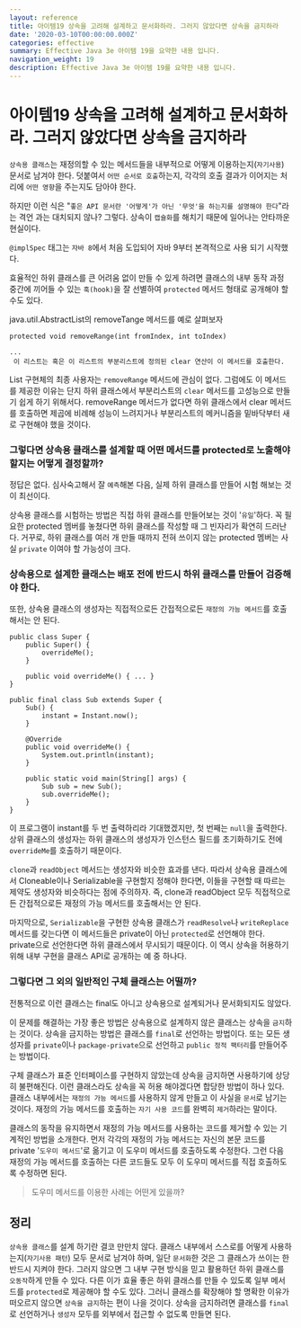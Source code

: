 ```yaml
---
layout: reference
title: 아이템19 상속을 고려해 설계하고 문서화하라. 그러지 않았다면 상속을 금지하라
date: '2020-03-10T00:00:00.000Z'
categories: effective
summary: Effective Java 3e 아이템 19을 요약한 내용 입니다.
navigation_weight: 19
description: Effective Java 3e 아이템 19를 요약한 내용 입니다.
---
```


# 아이템19 상속을 고려해 설계하고 문서화하라. 그러지 않았다면 상속을 금지하라

`상속용 클래스`는 재정의할 수 있는 메서드들을 내부적으로 어떻게 이용하는지\(`자기사용`\) 문서로 남겨야 한다. 덧붙여서 `어떤 순서로 호출`하는지, 각각의 호출 결과가 이어지는 처리에 `어떤 영향`을 주는지도 담아야 한다.

하지만 이런 식은 "`좋은 API 문서란 '어떻게'가 아닌 '무엇'을 하는지를 설명해야 한다`"라는 격언 과는 대치되지 않나? 그렇다. 상속이 `캡슐화`를 해치기 때문에 일어나는 안타까운 현실이다.

`@implSpec` 태그는 `자바 8`에서 처음 도입되어 자바 9부터 본격적으로 사용 되기 시작했다.

효율적인 하위 클래스를 큰 어려움 없이 만들 수 있게 하려면 클래스의 내부 동작 과정 중간에 끼어들 수 있는 `훅(hook)`을 잘 선별하여 `protected` 메서드 형태로 공개해야 할 수도 있다.

java.util.AbstractList의 removeTange 메서드를 예로 살펴보자

```text
protected void removeRange(int fromIndex, int toIndex)

...
 이 리스트는 혹은 이 리스트의 부분리스트에 정의된 clear 연산이 이 메서드를 호출한다. 
```

List 구현체의 최종 사용자는 `removeRange` 메서드에 관심이 없다. 그럼에도 이 메서드를 제공한 이유는 단지 하위 클래스에서 부분리스트의 `clear` 메서드를 고성능으로 만들기 쉽게 하기 위해서다. removeRange 메서드가 없다면 하위 클래스에서 clear 메서드를 호출하면 제곱에 비례해 성능이 느려지거나 부분리스트의 메커니즘을 밑바닥부터 새로 구현해야 했을 것이다.

### 그렇다면 상속용 클래스를 설계할 때 어떤 메서드를 protected로 노출해야 할지는 어떻게 결정할까?

정답은 없다. 심사숙고해서 잘 `예측`해본 다음, 실제 하위 클래스를 만들어 시험 해보는 것이 최선이다.

상속용 클래스를 시험하는 방법은 직접 하위 클래스를 만들어보는 것이 '`유일`'하다. 꼭 필요한 protected 멤버를 놓쳤다면 하위 클래스를 작성할 때 그 빈자리가 확연히 드러난다. 거꾸로, 하위 클래스를 여러 개 만들 때까지 전혀 쓰이지 않는 protected 멤버는 사실 `private` 이여야 할 가능성이 크다.

### 상속용으로 설계한 클래스는 배포 전에 반드시 하위 클래스를 만들어 검증해야 한다.

또한, 상속용 클래스의 생성자는 직접적으로든 간접적으로든 `재정의 가능 메서드`를 호출해서는 안 된다.

```text
public class Super {
    public Super() {
        overrideMe();
    }

    public void overrideMe() { ... }
}

public final class Sub extends Super {
    Sub() {
        instant = Instant.now();
    }

    @Override
    public void overrideMe() {
        System.out.println(instant);
    }

    public static void main(String[] args) {
        Sub sub = new Sub();
        sub.overrideMe();
    }
}
```

이 프로그램이 instant를 두 번 출력하리라 기대했겠지만, 첫 번째는 `null`을 출력한다. 상위 클래스의 생성자는 하위 클래스의 생성자가 인스턴스 필드를 초기화하기도 전에 `overrideMe`를 호출하기 때문이다.

`clone`과 `readObject` 메서드는 생성자와 비슷한 효과를 낸다. 따라서 상속용 클래스에서 Cloneable이나 Serializable을 구현할지 정해야 한다면, 이들을 구현할 때 따르는 제약도 생성자와 비슷하다는 점에 주의하자. 즉, clone과 readObject 모두 직접적으로든 간접적으로든 재정의 가능 메서드를 호출해서는 안 된다.

마지막으로, `Serializable`을 구현한 상속용 클래스가 `readResolve`나 `writeReplace` 메서드를 갖는다면 이 메서드들은 private이 아닌 `protected`로 선언해야 한다. private으로 선언한다면 하위 클래스에서 무시되기 때문이다. 이 역시 상속을 허용하기 위해 내부 구현을 클래스 API로 공개하는 예 중 하나다.

### 그렇다면 그 외의 일반적인 구체 클래스는 어떨까?

전통적으로 이런 클래스는 final도 아니고 상속용으로 설계되거나 문서화되지도 않았다.

이 문제를 해결하는 가장 좋은 방법은 상속용으로 설계하지 않은 클래스는 상속을 `금지`하는 것이다. 상속을 금지하는 방법은 클래스를 `final`로 선언하는 방법이다. 또는 모든 생성자를 `private`이나 `package-private`으로 선언하고 `public 정적 팩터리`를 만들어주는 방법이다.

구체 클래스가 표준 인터페이스를 구현하지 않았는데 상속을 금지하면 사용하기에 상당히 불편해진다. 이런 클래스라도 상속을 꼭 허용 해야겠다면 합당한 방법이 하나 있다. 클래스 내부에서는 `재정의 가능 메서드`를 사용하지 않게 만들고 이 사실을 `문서`로 남기는 것이다. 재정의 가능 메서드를 호출하는 `자기 사용 코드`를 완벽히 `제거`하라는 말이다.

클래스의 동작을 유지하면서 재정의 가능 메서드를 사용하는 코드를 제거할 수 있는 기계적인 방법을 소개한다. 먼저 각각의 재정의 가능 메서드는 자신의 본문 코드를 private '`도우미 메서드`'로 옮기고 이 도우미 메서드를 호출하도록 수정한다. 그런 다음 재정의 가능 메서드를 호출하는 다른 코드들도 모두 이 도우미 메서드를 직접 호출하도록 수정하면 된다.

> 도우미 메서드를 이용한 사례는 어떤게 있을까?

## 정리

`상속용 클래스`를 설계 하기란 결코 만만치 않다. 클래스 내부에서 스스로를 어떻게 사용하는지\(`자기사용 패턴`\) 모두 문서로 남겨야 하며, 일단 `문서화`한 것은 그 클래스가 쓰이는 한 반드시 지켜야 한다. 그러지 않으면 그 내부 구현 방식을 믿고 활용하던 하위 클래스를 `오동작`하게 만들 수 있다. 다른 이가 효율 좋은 하위 클래스를 만들 수 있도록 일부 메서드를 `protected`로 제공해야 할 수도 있다. 그러니 클래스를 확장해야 할 명확한 이유가 떠오르지 않으면 `상속을 금지`하는 편이 나을 것이다. 상속을 금지하려면 클래스를 `final`로 선언하거나 `생성자` 모두를 외부에서 접근할 수 없도록 만들면 된다.

